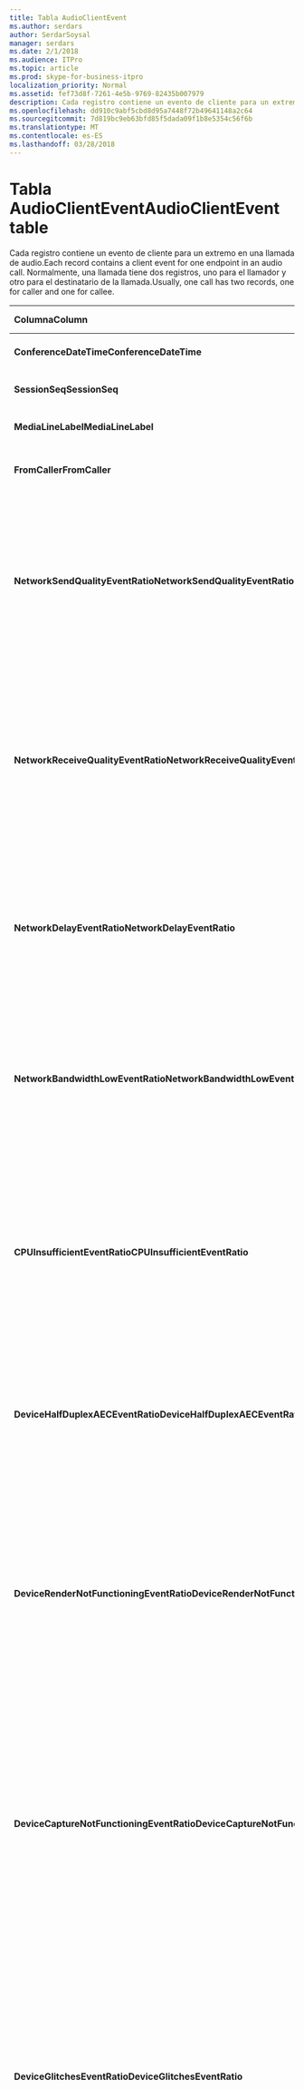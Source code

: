 ```yaml
---
title: Tabla AudioClientEvent
ms.author: serdars
author: SerdarSoysal
manager: serdars
ms.date: 2/1/2018
ms.audience: ITPro
ms.topic: article
ms.prod: skype-for-business-itpro
localization_priority: Normal
ms.assetid: fef73d8f-7261-4e5b-9769-82435b007979
description: Cada registro contiene un evento de cliente para un extremo en una llamada de audio. Normalmente, una llamada tiene dos registros, uno para el llamador y otro para el destinatario de la llamada.
ms.openlocfilehash: dd910c9abf5cbd8d95a7448f72b49641148a2c64
ms.sourcegitcommit: 7d819bc9eb63bfd85f5dada09f1b8e5354c56f6b
ms.translationtype: MT
ms.contentlocale: es-ES
ms.lasthandoff: 03/28/2018
---
```

# <a name="audioclientevent-table"></a><span data-ttu-id="414d9-104">Tabla AudioClientEvent</span><span class="sxs-lookup"><span data-stu-id="414d9-104">AudioClientEvent table</span></span>
 
<span data-ttu-id="414d9-105">Cada registro contiene un evento de cliente para un extremo en una llamada de audio.</span><span class="sxs-lookup"><span data-stu-id="414d9-105">Each record contains a client event for one endpoint in an audio call.</span></span> <span data-ttu-id="414d9-106">Normalmente, una llamada tiene dos registros, uno para el llamador y otro para el destinatario de la llamada.</span><span class="sxs-lookup"><span data-stu-id="414d9-106">Usually, one call has two records, one for caller and one for callee.</span></span>
  
|<span data-ttu-id="414d9-107">**Columna**</span><span class="sxs-lookup"><span data-stu-id="414d9-107">**Column**</span></span>|<span data-ttu-id="414d9-108">**Tipo de datos**</span><span class="sxs-lookup"><span data-stu-id="414d9-108">**Data Type**</span></span>|<span data-ttu-id="414d9-109">**Clave o índice**</span><span class="sxs-lookup"><span data-stu-id="414d9-109">**Key/Index**</span></span>|<span data-ttu-id="414d9-110">**Detalles**</span><span class="sxs-lookup"><span data-stu-id="414d9-110">**Details**</span></span>|
|:-----|:-----|:-----|:-----|
|<span data-ttu-id="414d9-111">**ConferenceDateTime**</span><span class="sxs-lookup"><span data-stu-id="414d9-111">**ConferenceDateTime**</span></span> <br/> |<span data-ttu-id="414d9-112">datetime</span><span class="sxs-lookup"><span data-stu-id="414d9-112">datetime</span></span>  <br/> |<span data-ttu-id="414d9-113">Primary</span><span class="sxs-lookup"><span data-stu-id="414d9-113">Primary</span></span>  <br/> |<span data-ttu-id="414d9-114">Referencia de la [tabla MediaLine](medialine-0.md).</span><span class="sxs-lookup"><span data-stu-id="414d9-114">Referenced from the [MediaLine table](medialine-0.md).</span></span>  <br/> |
|<span data-ttu-id="414d9-115">**SessionSeq**</span><span class="sxs-lookup"><span data-stu-id="414d9-115">**SessionSeq**</span></span> <br/> |<span data-ttu-id="414d9-116">int</span><span class="sxs-lookup"><span data-stu-id="414d9-116">int</span></span>  <br/> |<span data-ttu-id="414d9-117">Primary</span><span class="sxs-lookup"><span data-stu-id="414d9-117">Primary</span></span>  <br/> |<span data-ttu-id="414d9-118">Referencia de la [tabla MediaLine](medialine-0.md).</span><span class="sxs-lookup"><span data-stu-id="414d9-118">Referenced from the [MediaLine table](medialine-0.md).</span></span>  <br/> |
|<span data-ttu-id="414d9-119">**MediaLineLabel**</span><span class="sxs-lookup"><span data-stu-id="414d9-119">**MediaLineLabel**</span></span> <br/> |<span data-ttu-id="414d9-120">tinyint</span><span class="sxs-lookup"><span data-stu-id="414d9-120">tinyint</span></span>  <br/> |<span data-ttu-id="414d9-121">Primary</span><span class="sxs-lookup"><span data-stu-id="414d9-121">Primary</span></span>  <br/> |<span data-ttu-id="414d9-122">Referencia de la [tabla MediaLine](medialine-0.md).</span><span class="sxs-lookup"><span data-stu-id="414d9-122">Referenced from the [MediaLine table](medialine-0.md).</span></span>  <br/> |
|<span data-ttu-id="414d9-123">**FromCaller**</span><span class="sxs-lookup"><span data-stu-id="414d9-123">**FromCaller**</span></span> <br/> |<span data-ttu-id="414d9-124">bit</span><span class="sxs-lookup"><span data-stu-id="414d9-124">bit</span></span>  <br/> |<span data-ttu-id="414d9-125">Primary</span><span class="sxs-lookup"><span data-stu-id="414d9-125">Primary</span></span>  <br/> |<span data-ttu-id="414d9-126">0: datos del destinatario de la llamada</span><span class="sxs-lookup"><span data-stu-id="414d9-126">0: Callee's data</span></span>  <br/> <span data-ttu-id="414d9-127">1: datos del llamador</span><span class="sxs-lookup"><span data-stu-id="414d9-127">1: Caller's data</span></span>  <br/> |
|<span data-ttu-id="414d9-128">**NetworkSendQualityEventRatio**</span><span class="sxs-lookup"><span data-stu-id="414d9-128">**NetworkSendQualityEventRatio**</span></span> <br/> |<span data-ttu-id="414d9-129">decimal(5,2)</span><span class="sxs-lookup"><span data-stu-id="414d9-129">decimal(5,2)</span></span>  <br/> | <br/> |<span data-ttu-id="414d9-130">Porcentaje de sesión que se desencadenó el evento NetworkSendQuality para el estado 'Bad'.</span><span class="sxs-lookup"><span data-stu-id="414d9-130">Percentage of session the NetworkSendQuality event was fired for 'Bad' state.</span></span>  <br/> <span data-ttu-id="414d9-131">Calidad de la red en términos de pérdida de paquete o Vibración es grave y afectar a la calidad de audio que se envían.</span><span class="sxs-lookup"><span data-stu-id="414d9-131">Network quality in terms of jitter or packet loss is severe and impacting the quality of audio being sent.</span></span>  <br/> |
|<span data-ttu-id="414d9-132">**NetworkReceiveQualityEventRatio**</span><span class="sxs-lookup"><span data-stu-id="414d9-132">**NetworkReceiveQualityEventRatio**</span></span> <br/> |<span data-ttu-id="414d9-133">decimal(5,2)</span><span class="sxs-lookup"><span data-stu-id="414d9-133">decimal(5,2)</span></span>  <br/> | <br/> |<span data-ttu-id="414d9-134">Porcentaje de sesión que se desencadenó el evento ReceiveSendQuality para el estado 'Bad'.</span><span class="sxs-lookup"><span data-stu-id="414d9-134">Percentage of session the ReceiveSendQuality event was fired for 'Bad' state.</span></span>  <br/> <span data-ttu-id="414d9-135">Calidad de la red en términos de pérdida de paquete o Vibración es grave y afectar a la calidad de audio que se recibe.</span><span class="sxs-lookup"><span data-stu-id="414d9-135">Network quality in terms of jitter or packet loss is severe and impacting the quality of audio being received.</span></span>  <br/> |
|<span data-ttu-id="414d9-136">**NetworkDelayEventRatio**</span><span class="sxs-lookup"><span data-stu-id="414d9-136">**NetworkDelayEventRatio**</span></span> <br/> |<span data-ttu-id="414d9-137">decimal(5,2)</span><span class="sxs-lookup"><span data-stu-id="414d9-137">decimal(5,2)</span></span>  <br/> | <br/> |<span data-ttu-id="414d9-138">Porcentaje de sesión que se desencadenó el evento de demora de estado 'Bad'.</span><span class="sxs-lookup"><span data-stu-id="414d9-138">Percentage of session the Delay event was fired for 'Bad' state.</span></span> <span data-ttu-id="414d9-139">Latencia de la red es grave y afectar a la experiencia impidiendo la comunicación interactiva</span><span class="sxs-lookup"><span data-stu-id="414d9-139">Network latency is severe and impacting the experience by preventing interactive communication</span></span>  <br/> |
|<span data-ttu-id="414d9-140">**NetworkBandwidthLowEventRatio**</span><span class="sxs-lookup"><span data-stu-id="414d9-140">**NetworkBandwidthLowEventRatio**</span></span> <br/> |<span data-ttu-id="414d9-141">decimal(5,2)</span><span class="sxs-lookup"><span data-stu-id="414d9-141">decimal(5,2)</span></span>  <br/> | <br/> |<span data-ttu-id="414d9-142">Porcentaje de sesión que se desencadenó el evento LowBandwidth para el estado 'Bad'.</span><span class="sxs-lookup"><span data-stu-id="414d9-142">Percentage of session the LowBandwidth event was fired for 'Bad' state.</span></span> <span data-ttu-id="414d9-143">El ancho de banda disponible no es suficiente para una experiencia de voz aceptable.</span><span class="sxs-lookup"><span data-stu-id="414d9-143">The available bandwidth is insufficient for an acceptable voice experience.</span></span>  <br/> |
|<span data-ttu-id="414d9-144">**CPUInsufficientEventRatio**</span><span class="sxs-lookup"><span data-stu-id="414d9-144">**CPUInsufficientEventRatio**</span></span> <br/> |<span data-ttu-id="414d9-145">decimal(5,2)</span><span class="sxs-lookup"><span data-stu-id="414d9-145">decimal(5,2)</span></span>  <br/> | <br/> |<span data-ttu-id="414d9-146">Porcentaje de sesión que se desencadenó el evento CPU suficiente para estado 'Bad'.</span><span class="sxs-lookup"><span data-stu-id="414d9-146">Percentage of session the insufficient CPU event was fired for 'Bad' state.</span></span> <span data-ttu-id="414d9-147">No hay suficientes ciclos de CPU para el proceso con el actuales modalidades y aplicaciones en uso.</span><span class="sxs-lookup"><span data-stu-id="414d9-147">There are insufficient CPU cycles for processing with the current modalities and applications in use.</span></span> <span data-ttu-id="414d9-148">Esto hace que las distorsiones con el canal de audio.</span><span class="sxs-lookup"><span data-stu-id="414d9-148">This causes distortions with the audio channel.</span></span>  <br/> |
|<span data-ttu-id="414d9-149">**DeviceHalfDuplexAECEventRatio**</span><span class="sxs-lookup"><span data-stu-id="414d9-149">**DeviceHalfDuplexAECEventRatio**</span></span> <br/> |<span data-ttu-id="414d9-150">decimal(5,2)</span><span class="sxs-lookup"><span data-stu-id="414d9-150">decimal(5,2)</span></span>  <br/> | <br/> |<span data-ttu-id="414d9-151">Porcentaje de sesión que se desencadenó el evento DeviceHalfDuplexAEC para el estado 'Bad'.</span><span class="sxs-lookup"><span data-stu-id="414d9-151">Percentage of session the DeviceHalfDuplexAEC event was fired for 'Bad' state.</span></span> <span data-ttu-id="414d9-152">Para evitar el eco, el sistema ha ENTRAR dúplex medio.</span><span class="sxs-lookup"><span data-stu-id="414d9-152">In order to prevent echo, the system has enter half duplex.</span></span>  <br/> |
|<span data-ttu-id="414d9-153">**DeviceRenderNotFunctioningEventRatio**</span><span class="sxs-lookup"><span data-stu-id="414d9-153">**DeviceRenderNotFunctioningEventRatio**</span></span> <br/> |<span data-ttu-id="414d9-154">decimal(5,2)</span><span class="sxs-lookup"><span data-stu-id="414d9-154">decimal(5,2)</span></span>  <br/> | <br/> |<span data-ttu-id="414d9-155">Porcentaje de sesión que se desencadenó el evento DeviceRenderNotFunctioning para el estado 'Bad'.</span><span class="sxs-lookup"><span data-stu-id="414d9-155">Percentage of session the DeviceRenderNotFunctioning event was fired for 'Bad' state.</span></span> <span data-ttu-id="414d9-156">El dispositivo de representación se utiliza actualmente para la sesión no está funcionando correctamente.</span><span class="sxs-lookup"><span data-stu-id="414d9-156">The render device currently being used for the session is not functioning correctly.</span></span> <span data-ttu-id="414d9-157">Esto puede causar problemas de audio unidireccionales.</span><span class="sxs-lookup"><span data-stu-id="414d9-157">This can cause one-way audio issues.</span></span>  <br/> |
|<span data-ttu-id="414d9-158">**DeviceCaptureNotFunctioningEventRatio**</span><span class="sxs-lookup"><span data-stu-id="414d9-158">**DeviceCaptureNotFunctioningEventRatio**</span></span> <br/> |<span data-ttu-id="414d9-159">decimal(5,2)</span><span class="sxs-lookup"><span data-stu-id="414d9-159">decimal(5,2)</span></span>  <br/> | <br/> |<span data-ttu-id="414d9-160">Porcentaje de sesión que se desencadenó el evento DeviceCaptureNotFunctioning para el estado 'Bad'.</span><span class="sxs-lookup"><span data-stu-id="414d9-160">Percentage of session the DeviceCaptureNotFunctioning event was fired for 'Bad' state.</span></span> <span data-ttu-id="414d9-161">El dispositivo de captura que se utiliza actualmente para la sesión no está funcionando correctamente.</span><span class="sxs-lookup"><span data-stu-id="414d9-161">The capture device currently being used for the session is not functioning correctly.</span></span> <span data-ttu-id="414d9-162">Esto puede causar problemas de audio unidireccionales.</span><span class="sxs-lookup"><span data-stu-id="414d9-162">This can cause one-way audio issues.</span></span>  <br/> |
|<span data-ttu-id="414d9-163">**DeviceGlitchesEventRatio**</span><span class="sxs-lookup"><span data-stu-id="414d9-163">**DeviceGlitchesEventRatio**</span></span> <br/> |<span data-ttu-id="414d9-164">decimal(5,2)</span><span class="sxs-lookup"><span data-stu-id="414d9-164">decimal(5,2)</span></span>  <br/> | <br/> |<span data-ttu-id="414d9-165">Porcentaje de sesión que se desencadenó el evento DeviceGlitches para el estado 'Bad'.</span><span class="sxs-lookup"><span data-stu-id="414d9-165">Percentage of session the DeviceGlitches event was fired for 'Bad' state.</span></span> <span data-ttu-id="414d9-166">Hay problemas técnicos graves en el procesamiento de audio que es que se produzcan distorsiones.</span><span class="sxs-lookup"><span data-stu-id="414d9-166">There are severe glitches in the rendering of audio which is causing distortions.</span></span> <span data-ttu-id="414d9-167">Estos problemas pueden deberse a problemas de controladores, tormenta de llamadas (DPC) de procedimiento diferido (controladores) y uso intensivo de la CPU.</span><span class="sxs-lookup"><span data-stu-id="414d9-167">These glitches can be caused by driver issues, deferred procedure calls (DPC) storm (drivers), and high CPU usage.</span></span>  <br/> |
|<span data-ttu-id="414d9-168">**DeviceLowSNREventRatio**</span><span class="sxs-lookup"><span data-stu-id="414d9-168">**DeviceLowSNREventRatio**</span></span> <br/> |<span data-ttu-id="414d9-169">decimal(5,2)</span><span class="sxs-lookup"><span data-stu-id="414d9-169">decimal(5,2)</span></span>  <br/> | <br/> |<span data-ttu-id="414d9-170">Porcentaje de sesión que se desencadenó el evento DeviceLowSNR para el estado 'Bad'.</span><span class="sxs-lookup"><span data-stu-id="414d9-170">Percentage of session the DeviceLowSNR event was fired for 'Bad' state.</span></span> <span data-ttu-id="414d9-171">La calidad de captura es muy deficiente, puede ser muy ruidoso o usuario está hablando demasiado lejos del micrófono.</span><span class="sxs-lookup"><span data-stu-id="414d9-171">The capture quality is very poor, either very noisy or user is talking too far away from the microphone.</span></span> <span data-ttu-id="414d9-172">Esto hará que las distorsiones.</span><span class="sxs-lookup"><span data-stu-id="414d9-172">This will cause distortions.</span></span>  <br/> |
|<span data-ttu-id="414d9-173">**DeviceLowSpeechLevelEventRatio**</span><span class="sxs-lookup"><span data-stu-id="414d9-173">**DeviceLowSpeechLevelEventRatio**</span></span> <br/> |<span data-ttu-id="414d9-174">decimal(5,2)</span><span class="sxs-lookup"><span data-stu-id="414d9-174">decimal(5,2)</span></span>  <br/> | <br/> |<span data-ttu-id="414d9-175">Porcentaje de sesión que se desencadenó el evento DeviceLowSpeechLevel para el estado 'Bad'.</span><span class="sxs-lookup"><span data-stu-id="414d9-175">Percentage of session the DeviceLowSpeechLevel event was fired for 'Bad' state.</span></span> <span data-ttu-id="414d9-176">Nivel de voz del usuario es demasiado bajo y el sistema no aumentarlo cualquier aún más.</span><span class="sxs-lookup"><span data-stu-id="414d9-176">User's speech level is too low and the system cannot increase it any further.</span></span> <span data-ttu-id="414d9-177">Esto puede hacer que las distorsiones o percibe como audio unidireccional.</span><span class="sxs-lookup"><span data-stu-id="414d9-177">This can either cause distortions or perceived as one-way audio.</span></span>  <br/> |
|<span data-ttu-id="414d9-178">**DeviceClippingEventRatio**</span><span class="sxs-lookup"><span data-stu-id="414d9-178">**DeviceClippingEventRatio**</span></span> <br/> |<span data-ttu-id="414d9-179">Decimal(5,2)</span><span class="sxs-lookup"><span data-stu-id="414d9-179">Decimal(5,2)</span></span>  <br/> | <br/> |<span data-ttu-id="414d9-180">Porcentaje de sesión que se desencadenó el evento DeviceClipping para el estado 'Bad'.</span><span class="sxs-lookup"><span data-stu-id="414d9-180">Percentage of session the DeviceClipping event was fired for 'Bad' state.</span></span>  <br/> <span data-ttu-id="414d9-181">Cuando los clips de voz cerca del final del micrófono, extremo oye distorsión debido al recorte.</span><span class="sxs-lookup"><span data-stu-id="414d9-181">When near-end speech clips the microphone, far-end hears distortion due to clipping.</span></span> <span data-ttu-id="414d9-182">Es importante evitar el recorte de micrófono cerca del final.</span><span class="sxs-lookup"><span data-stu-id="414d9-182">It is important to avoid near-end microphone clipping.</span></span>  <br/> |
|<span data-ttu-id="414d9-183">**DeviceEchoEventRatio**</span><span class="sxs-lookup"><span data-stu-id="414d9-183">**DeviceEchoEventRatio**</span></span> <br/> |<span data-ttu-id="414d9-184">decimal(5,2)</span><span class="sxs-lookup"><span data-stu-id="414d9-184">decimal(5,2)</span></span>  <br/> | <br/> |<span data-ttu-id="414d9-185">Porcentaje de sesión que se desencadenó el evento DeviceEchoEvent para el estado 'Bad'.</span><span class="sxs-lookup"><span data-stu-id="414d9-185">Percentage of session the DeviceEchoEvent event was fired for 'Bad' state.</span></span> <span data-ttu-id="414d9-186">Dispositivo o instalación produce eco más allá de la capacidad del sistema para compensar.</span><span class="sxs-lookup"><span data-stu-id="414d9-186">Device or setup is causing echo beyond the ability of the system to compensate.</span></span>  <br/> |
|<span data-ttu-id="414d9-187">**DeviceNearEndToEchoRatioEventRatio**</span><span class="sxs-lookup"><span data-stu-id="414d9-187">**DeviceNearEndToEchoRatioEventRatio**</span></span> <br/> |<span data-ttu-id="414d9-188">decimal(5,2)</span><span class="sxs-lookup"><span data-stu-id="414d9-188">decimal(5,2)</span></span>  <br/> | <br/> |<span data-ttu-id="414d9-189">Porcentaje de sesión que se desencadenó el evento DeviceNearEndToEchoRatio para el estado 'Bad'.</span><span class="sxs-lookup"><span data-stu-id="414d9-189">Percentage of session the DeviceNearEndToEchoRatio event was fired for 'Bad' state.</span></span> <span data-ttu-id="414d9-190">Voz del usuario es demasiado bajo en comparación con el eco va a capturar lo que afecta a la experiencia de los usuarios ya que limita lo fácil que es interrumpir un usuario.</span><span class="sxs-lookup"><span data-stu-id="414d9-190">The user's speech is too low compared to the echo being captured which impacts the users experience because it limits how easy it is to interrupt a user.</span></span> <span data-ttu-id="414d9-191">Reducir el volumen del altavoz, mueva hacia el micrófono para el orador.</span><span class="sxs-lookup"><span data-stu-id="414d9-191">Reduce speaker volume, move the microphone closer to the talker.</span></span>  <br/> |
|<span data-ttu-id="414d9-192">**DeviceMultipleEndpointsEventCount**</span><span class="sxs-lookup"><span data-stu-id="414d9-192">**DeviceMultipleEndpointsEventCount**</span></span> <br/> |<span data-ttu-id="414d9-193">int</span><span class="sxs-lookup"><span data-stu-id="414d9-193">int</span></span>  <br/> ||<span data-ttu-id="414d9-194">Número de veces durante la sesión que se desencadenó el evento DeviceMultipleEndpoints para el estado 'Bad'.</span><span class="sxs-lookup"><span data-stu-id="414d9-194">Number of times during session the DeviceMultipleEndpoints event was fired for 'Bad' state.</span></span> <span data-ttu-id="414d9-195">Varios extremos de audio en la misma sesión detectado y el sistema ha compensado reduciendo el volumen de procesamiento.</span><span class="sxs-lookup"><span data-stu-id="414d9-195">Multiple audio endpoints in the same session detected and the system has compensated by reducing render volume.</span></span>  <br/> |
|<span data-ttu-id="414d9-196">**DeviceHowlingEventCount**</span><span class="sxs-lookup"><span data-stu-id="414d9-196">**DeviceHowlingEventCount**</span></span> <br/> |<span data-ttu-id="414d9-197">int</span><span class="sxs-lookup"><span data-stu-id="414d9-197">int</span></span>  <br/> | <br/> |<span data-ttu-id="414d9-198">Número de veces durante la sesión que se desencadenó el evento DeviceHowlingEvent para el estado 'Bad'.</span><span class="sxs-lookup"><span data-stu-id="414d9-198">Number of times during session the DeviceHowlingEvent event was fired for 'Bad' state.</span></span> <span data-ttu-id="414d9-199">Ha detectado un bucle de realimentación de audio (causada por varios extremos compartiendo ruta de audio).</span><span class="sxs-lookup"><span data-stu-id="414d9-199">Audio feedback loop detected (caused by multiple endpoints sharing audio path).</span></span>  <br/> |
|<span data-ttu-id="414d9-200">**DeviceRenderZeroVolumeEventRatio**</span><span class="sxs-lookup"><span data-stu-id="414d9-200">**DeviceRenderZeroVolumeEventRatio**</span></span> <br/> |<span data-ttu-id="414d9-201">decimal(5,2)</span><span class="sxs-lookup"><span data-stu-id="414d9-201">decimal(5,2)</span></span>  <br/> ||<span data-ttu-id="414d9-202">Porcentaje de sesión que se desencadenó el evento DeviceRenderZeroVolume para estar en la "Bad' estado.</span><span class="sxs-lookup"><span data-stu-id="414d9-202">Percentage of session the DeviceRenderZeroVolume event was fired for being in the "Bad' state.</span></span> <span data-ttu-id="414d9-203">El dispositivo de representación se estableció en volumen cero.</span><span class="sxs-lookup"><span data-stu-id="414d9-203">The render device was set to zero volume.</span></span>  <br/> <span data-ttu-id="414d9-204">Esta columna se introdujo en Microsoft Lync Server 2013.</span><span class="sxs-lookup"><span data-stu-id="414d9-204">This column was introduced in Microsoft Lync Server 2013.</span></span>  <br/> |
|<span data-ttu-id="414d9-205">**DeviceRenderMuteEventRatio**</span><span class="sxs-lookup"><span data-stu-id="414d9-205">**DeviceRenderMuteEventRatio**</span></span> <br/> |<span data-ttu-id="414d9-206">decimal(5,2)</span><span class="sxs-lookup"><span data-stu-id="414d9-206">decimal(5,2)</span></span>  <br/> ||<span data-ttu-id="414d9-207">Porcentaje de sesión que se desencadenó el evento DeviceRenderMute para estar en la "Bad' estado.</span><span class="sxs-lookup"><span data-stu-id="414d9-207">Percentage of session the DeviceRenderMute event was fired for being in the "Bad' state.</span></span> <span data-ttu-id="414d9-208">Se ha silenciado el dispositivo de representación.</span><span class="sxs-lookup"><span data-stu-id="414d9-208">The render device was muted.</span></span>  <br/> <span data-ttu-id="414d9-209">Esta columna se introdujo en Microsoft Lync Server 2013.</span><span class="sxs-lookup"><span data-stu-id="414d9-209">This column was introduced in Microsoft Lync Server 2013.</span></span>  <br/> |
   

